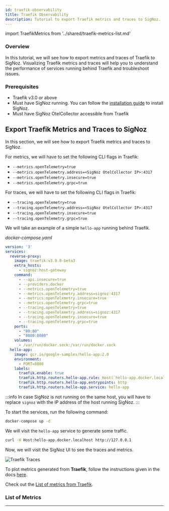 ```yaml
---
id: traefik-observability
title: Traefik Observability
description: Tutorial to export Traefik metrics and traces to SigNoz.
---
```


import TraefikMetrics from '../shared/traefik-metrics-list.md'

### Overview

In this tutorial, we will see how to export metrics and traces of Traefik to SigNoz.
Visualizing Traefik metrics and traces will help you to understand the performance
of services running behind Traefik and troubleshoot issues.

### Prerequisites

- Traefik v3.0 or above
- Must have SigNoz running. You can follow the [installation guide][1] to install SigNoz.
- Must have SigNoz OtelCollector accessible from Traefik

## Export Traefik Metrics and Traces to SigNoz

In this section, we will see how to export Traefik metrics and traces to SigNoz.

For metrics, we will have to set the following CLI flags in Traefik:

- `--metrics.openTelemetry=true`
- `--metrics.openTelemetry.address=<SigNoz OtelCollector IP>:4317`
- `--metrics.openTelemetry.insecure=true`
- `--metrics.openTelemetry.grpc=true`

For traces, we will have to set the following CLI flags in Traefik:

- `--tracing.openTelemetry=true`
- `--tracing.openTelemetry.address=<SigNoz OtelCollector IP>:4317`
- `--tracing.openTelemetry.insecure=true`
- `--tracing.openTelemetry.grpc=true`

We will take an example of a simple `hello-app` running behind Traefik.

_docker-compose.yaml_

```yaml
version: '3'
services:
  reverse-proxy:
    image: traefik:v3.0.0-beta3
    extra_hosts:
      - signoz:host-gateway
    command:
      - --api.insecure=true
      - --providers.docker
      - --metrics.openTelemetry=true
      - --metrics.openTelemetry.address=signoz:4317
      - --metrics.openTelemetry.insecure=true
      - --metrics.openTelemetry.grpc=true
      - --tracing.openTelemetry=true
      - --tracing.openTelemetry.address=signoz:4317
      - --tracing.openTelemetry.insecure=true
      - --tracing.openTelemetry.grpc=true
    ports:
      - "80:80"
      - "8080:8080"
    volumes:
      - /var/run/docker.sock:/var/run/docker.sock
  hello-app:
    image: gcr.io/google-samples/hello-app:2.0
    environment:
      - PORT=8080
    labels:
      traefik.enable: true
      traefik.http.routers.hello-app.rule: Host(`hello-app.docker.localhost`)
      traefik.http.routers.hello-app.entrypoints: http
      traefik.http.routers.hello-app.service: hello-app
```

:::info
In case SigNoz is not running on the same host, you will have to replace `signoz`
with the IP address of the host running SigNoz.
:::

To start the services, run the following command:

```bash
docker-compose up -d
```

We will visit the `hello-app` service to generate some traffic.

```bash
curl -H Host:hello-app.docker.localhost http://127.0.0.1
```

Now, we will visit the SigNoz UI to see the traces and metrics.

![Traefik Traces](/img/docs/tutorial/traefik-traces.png)

To plot metrics generated from **Traefik**, follow the instructions
given in the docs [here][2].

Check out the [List of metrics from Traefik][3].

### List of Metrics

<TraefikMetrics />

---

[1]: https://signoz.io/docs/install/
[2]: https://signoz.io/docs/userguide/dashboards/
[3]: #list-of-metrics
